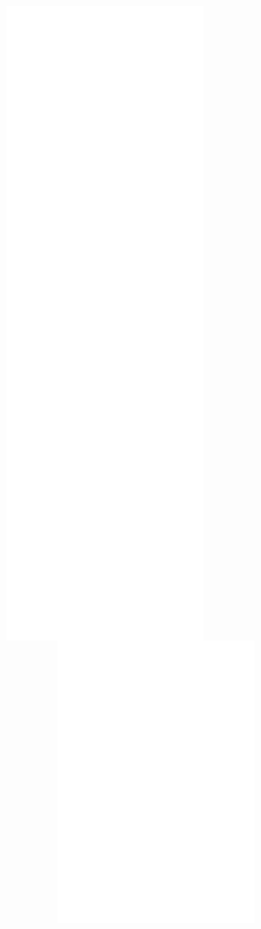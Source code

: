 <img align="left" width="400" alt="🦑" src="metrics.github.svg">
<img align="right" width="400" alt="🦑" src="metrics.personal.svg">
